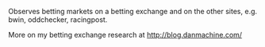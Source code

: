 Observes betting markets on a betting exchange and on the other sites, e.g. bwin, oddchecker, racingpost.

More on my betting exchange research at http://blog.danmachine.com/